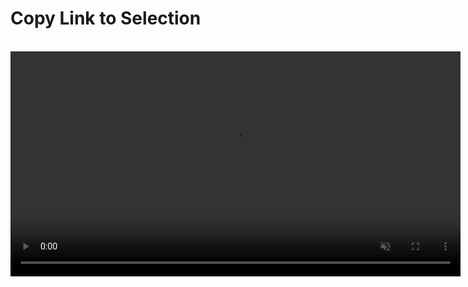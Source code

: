 # Copy Link to Selection

<br />

<video src="./media/macos_copy_link_to_selection.mp4" width="720" type="video/mp4" autoplay muted loop playsinline disablepictureinpicture />

Orion's Copy Link to Selection feature allows you to generate a shareable link that points to a specific section of a web page. This is useful when you want to direct someone's attention to a particular passage or easily save a reference to it in your notes.

To use this feature:

1. Select the desired text on the web page.
2. Right-click and choose **Copy Link to Selection** from the context menu.
3. The link is now copied to your clipboard, ready to be shared or saved.

When you or someone else opens the generated link, the web page will load with the originally selected text highlighted in yellow. This makes it easy to find the relevant section of the page.

Give it a try the next time you need to share or save a link to a specific part of a web page. This handy feature can save time and make collaboration easier.
